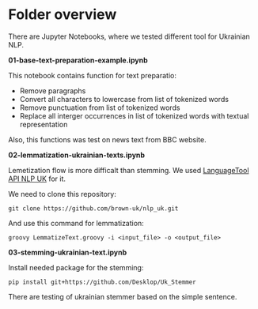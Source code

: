 # Folder overview

There are Jupyter Notebooks, where we tested different tool for Ukrainian NLP.

**01-base-text-preparation-example.ipynb**

This notebook contains function for text preparatio: 

- Remove paragraphs
- Convert all characters to lowercase from list of tokenized words
- Remove punctuation from list of tokenized words
- Replace all interger occurrences in list of tokenized words with textual representation

Also, this functions was test on news text from BBC website.

**02-lemmatization-ukrainian-texts.ipynb**

Lemetization flow is more difficalt than stemming. We used [LanguageTool API NLP UK](https://github.com/brown-uk/nlp_uk) for it.

We need to clone this repository:

`git clone https://github.com/brown-uk/nlp_uk.git`

And use this command for lemmatization:

`groovy LemmatizeText.groovy -i <input_file> -o <output_file>`


**03-stemming-ukrainian-text.ipynb**

Install needed package for the stemming:

`pip install git+https://github.com/Desklop/Uk_Stemmer`

There are testing of ukrainian stemmer based on the simple sentence.

